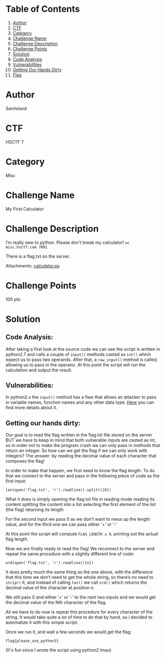 # Table of Contents
1. [Author](#Author)
2. [CTF](#CTF)
3. [Category](#Category)
4. [Challenge Name](#Challenge-Name)
5. [Challenge Description](#Challenge-Description)
6. [Challenge Points](#Challenge-Points)
7. [Solution](#Solution)
  1. [Code Analysis](#Code-Analysis)
  2. [Vulnerabilities](#Vulnerabilities)
  3. [Getting Our Hands Dirty](#Getting-Our-Hands-Dirty)
8. [Flag](#Flag)

# Author
SamIsland

# CTF
HSCTF 7

# Category
Misc

# Challenge Name
My First Calculator

# Challenge Description
I’m really new to python. Please don’t break my calculator!
`nc misc.hsctf.com 7001`

There is a flag.txt on the server.

Attachments: [calculator.py](https://pastebin.com/NGickNbp)

# Challenge Points
100 pts

# Solution
## Code Analysis:
After taking a first look at the source code we can see the script is written in python2.7 and calls a couple of `input()` methods casted as `int()` which expect us to pass two operands. After that, a `raw_input()` method is called, allowing us to pass in the operator.
At this point the script will run the calculation and output the result.

## Vulnerabilities:
In python2.x the `input()` method has a flaw that allows an attacker to pass in variable names, function names and any other data type. [Here](https://www.geeksforgeeks.org/vulnerability-input-function-python-2-x/) you can find more details about it.

## Getting our hands dirty:
Our goal is to read the flag written in the flag.txt file stored on the server BUT we have to keep in mind that both vulnerable inputs are casted as int, so in order not to make the program crash we can only pass in methods that return an integer.
So how can we get the flag if we can only work with integers?
The answer: by reading the decimal value of each character that composes the flag!

In order to make that happen, we first need to know the flag length.
To do that we connect to the server and pass in the following piece of code as the first input: 

`len(open('flag.txt', 'r').readline().split()[0])`

What it does is simply 
opening the flag.txt file in reading mode
reading its content
splitting the content into a list
selecting the first element of the list (the flag)
returning its length

For the second input we pass 0 as we don’t want to mess up the length value,
and for the third one we can pass either ‘+’ or ‘-’

At this point the script will compute `FLAG_LENGTH ± 0`, printing out the actual flag length.

Now we are finally ready to read the flag!
We reconnect to the server and repeat the same procedure with a slightly different line of code:

`ord(open('flag.txt', 'r').readline()[n])`

It does pretty much the same thing as the one above, with the difference that this time we don’t need to get the whole string, so there’s no need to `strip()` it, and instead of calling `len()` we call `ord()` which returns the decimal value of the character at position n.

We still pass 0 and either ‘+’ or ’-’ to the next two inputs and we would get the decimal value of the Nth character of the flag.

All we have to do now is repeat this procedure for every character of the string.
It would take quite a lot of time to do that by hand, so i decided to automatize it with this simple script.

Once we run it, and wait a few seconds we would get the flag:

`flag{please_use_python3}`

(It's fun since I wrote the script using python2 lmao)
